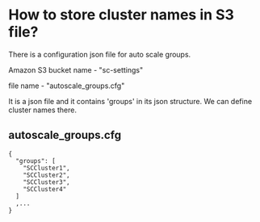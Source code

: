 # How to store cluster names in S3 file?

There is a configuration json file for auto scale groups.


Amazon S3 bucket name - "sc-settings"

file name - "autoscale_groups.cfg"

It is a json file and it contains 'groups' in its json structure.
We can define cluster names there.

## autoscale_groups.cfg
```
{
  "groups": [
    "SCCluster1",
    "SCCluster2", 
    "SCCluster3", 
    "SCCluster4"
  ]
  ,...
}
```
